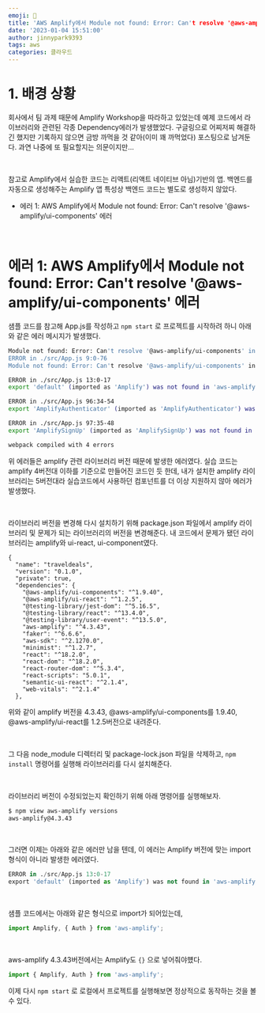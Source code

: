 ```yaml
---
emoji: 💫
title: 'AWS Amplify에서 Module not found: Error: Can't resolve '@aws-amplify/ui-components' 에러'
date: '2023-01-04 15:51:00'
author: jinnypark9393
tags: aws
categories: 클라우드
---
```


# 1. 배경 상황

회사에서 팀 과제 때문에 Amplify Workshop을 따라하고 있었는데 예제 코드에서 라이브러리와 관련된 각종 Dependency에러가 발생했었다. 구글링으로 어찌저찌 해결하긴 했지만 기록하지 않으면 금방 까먹을 것 같아(이미 꽤 까먹었다) 포스팅으로 남겨둔다. 과연 나중에 또 필요할지는 의문이지만…

<br/>

참고로 Amplify에서 실습한 코드는 리액트(리액트 네이티브 아님)기반의 앱. 백엔드를 자동으로 생성해주는 Amplify 앱 특성상 백엔드 코드는 별도로 생성하지 않았다.

- 에러 1: AWS Amplify에서 Module not found: Error: Can't resolve '@aws-amplify/ui-components' 에러

<br/>

# 에러 1: AWS Amplify에서 Module not found: Error: Can't resolve '@aws-amplify/ui-components' 에러

샘플 코드를 참고해 App.js를 작성하고 `npm start` 로 프로젝트를 시작하려 하니 아래와 같은 에러 메시지가 발생했다.

```bash
Module not found: Error: Can't resolve '@aws-amplify/ui-components' in '/Users/jinipark/Downloads/github-related/capstone/traveldeals/src'
ERROR in ./src/App.js 9:0-76
Module not found: Error: Can't resolve '@aws-amplify/ui-components' in '/Users/jinipark/Downloads/github-related/capstone/traveldeals/src'

ERROR in ./src/App.js 13:0-17
export 'default' (imported as 'Amplify') was not found in 'aws-amplify' (possible exports: API, APIClass, AWSCloudWatchProvider, AWSKinesisFirehoseProvider, AWSKinesisProvider, AWSPinpointProvider, AmazonPersonalizeProvider, Amplify, Analytics, Auth, AuthModeStrategyType, Cache, ClientDevice, DataStore, Geo, Hub, I18n, Interactions, Logger, Notifications, Predicates, Predictions, PubSub, ServiceWorker, Signer, SortDirection, Storage, StorageClass, XR, graphqlOperation, syncExpression, withSSRContext)

ERROR in ./src/App.js 96:34-54
export 'AmplifyAuthenticator' (imported as 'AmplifyAuthenticator') was not found in '@aws-amplify/ui-react' (possible exports: AccountSettings, Alert, AmplifyProvider, Authenticator, Autocomplete, Badge, Button, ButtonGroup, Card, CheckboxField, Collection, ComponentClassNames, ComponentClassObject, ComponentPropsToStylePropsMap, ComponentPropsToStylePropsMapKeys, Divider, Expander, ExpanderItem, FieldGroupIcon, FieldGroupIconButton, FileUploader, Flex, Geocoder, Grid, Heading, HighlightMatch, Icon, Image, InAppMessageDisplay, InAppMessagingProvider, Link, Loader, LocationSearch, MapView, Menu, MenuButton, MenuItem, Pagination, PasswordField, PhoneNumberField, Placeholder, Radio, RadioGroupField, Rating, ScrollView, SearchField, SelectField, SliderField, StepperField, SwitchField, TabItem, Table, TableBody, TableCell, TableFoot, TableHead, TableRow, Tabs, Text, TextAreaField, TextField, ThemeProvider, ToggleButton, ToggleButtonGroup, View, VisuallyHidden, components, createTheme, defaultDarkModeOverride, defaultTheme, primitives, translations, useAmplify, useAuthenticator, useBreakpointValue, useInAppMessaging, usePagination, useTheme, withAuthenticator, withInAppMessaging)

ERROR in ./src/App.js 97:35-48
export 'AmplifySignUp' (imported as 'AmplifySignUp') was not found in '@aws-amplify/ui-react' (possible exports: AccountSettings, Alert, AmplifyProvider, Authenticator, Autocomplete, Badge, Button, ButtonGroup, Card, CheckboxField, Collection, ComponentClassNames, ComponentClassObject, ComponentPropsToStylePropsMap, ComponentPropsToStylePropsMapKeys, Divider, Expander, ExpanderItem, FieldGroupIcon, FieldGroupIconButton, FileUploader, Flex, Geocoder, Grid, Heading, HighlightMatch, Icon, Image, InAppMessageDisplay, InAppMessagingProvider, Link, Loader, LocationSearch, MapView, Menu, MenuButton, MenuItem, Pagination, PasswordField, PhoneNumberField, Placeholder, Radio, RadioGroupField, Rating, ScrollView, SearchField, SelectField, SliderField, StepperField, SwitchField, TabItem, Table, TableBody, TableCell, TableFoot, TableHead, TableRow, Tabs, Text, TextAreaField, TextField, ThemeProvider, ToggleButton, ToggleButtonGroup, View, VisuallyHidden, components, createTheme, defaultDarkModeOverride, defaultTheme, primitives, translations, useAmplify, useAuthenticator, useBreakpointValue, useInAppMessaging, usePagination, useTheme, withAuthenticator, withInAppMessaging)

webpack compiled with 4 errors
```

위 에러들은 amplify 관련 라이브러리 버전 때문에 발생한 에러였다. 실습 코드는 amplify 4버전대 이하를 기준으로 만들어진 코드인 듯 한데, 내가 설치한 amplify 라이브러리는 5버전대라 실습코드에서 사용하던 컴포넌트를 더 이상 지원하지 않아 에러가 발생했다.

<br/>

라이브러리 버전을 변경해 다시 설치하기 위해 package.json 파일에서 amplify 라이브러리 및 문제가 되는 라이브러리의 버전을 변경해준다. 내 코드에서 문제가 됐던 라이브러리는 amplify와 ui-react, ui-component였다.

```
{
  "name": "traveldeals",
  "version": "0.1.0",
  "private": true,
  "dependencies": {
    "@aws-amplify/ui-components": "^1.9.40",
    "@aws-amplify/ui-react": "^1.2.5",
    "@testing-library/jest-dom": "^5.16.5",
    "@testing-library/react": "^13.4.0",
    "@testing-library/user-event": "^13.5.0",
    "aws-amplify": "^4.3.43",
    "faker": "^6.6.6",
    "aws-sdk": "^2.1270.0",
    "minimist": "^1.2.7",
    "react": "^18.2.0",
    "react-dom": "^18.2.0",
    "react-router-dom": "^5.3.4",
    "react-scripts": "5.0.1",
    "semantic-ui-react": "^2.1.4",
    "web-vitals": "^2.1.4"
  },
```

위와 같이 amplify 버전을 4.3.43, @aws-amplify/ui-components를 1.9.40, @aws-amplify/ui-react를 1.2.5버전으로 내려준다.

<br/>

그 다음 node_module 디렉터리 및 package-lock.json 파일을 삭제하고, `npm install` 명령어를 실행해 라이브러리를 다시 설치해준다.

<br/>

라이브러리 버전이 수정되었는지 확인하기 위해 아래 명령어를 실행해보자.

```bash
$ npm view aws-amplify versions
aws-amplify@4.3.43
```

<br/>

그러면 이제는 아래와 같은 에러만 남을 텐데, 이 에러는 Amplify 버전에 맞는 import 형식이 아니라 발생한 에러였다. 

```python
ERROR in ./src/App.js 13:0-17
export 'default' (imported as 'Amplify') was not found in 'aws-amplify' (possible exports: API, APIClass, AWSCloudWatchProvider, AWSKinesisFirehoseProvider, AWSKinesisProvider, AWSPinpointProvider, AmazonPersonalizeProvider, Amplify, Analytics, Auth, AuthModeStrategyType, Cache, ClientDevice, DataStore, Geo, Hub, I18n, Interactions, Logger, Notifications, Predicates, Predictions, PubSub, ServiceWorker, Signer, SortDirection, Storage, StorageClass, XR, graphqlOperation, syncExpression, withSSRContext)
```

<br/>

샘플 코드에서는 아래와 같은 형식으로 import가 되어있는데,

```jsx
import Amplify, { Auth } from 'aws-amplify';
```

<br/>

 aws-amplify 4.3.43버전에서는 Amplify도 `{}` 으로 넣어줘야헀다.

```jsx
import { Amplify, Auth } from 'aws-amplify';
```

이제 다시 `npm start` 로 로컬에서 프로젝트를 실행해보면 정상적으로 동작하는 것을 볼 수 있다.

<br/>